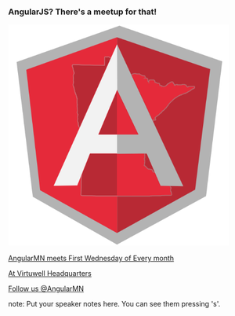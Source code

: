 ###  AngularJS? There's a meetup for that!

<img src="/img/angularmn-2.png" style="height: 450px;"/>

[AngularMN meets First Wednesday of Every month](https://www.meetup.com/AngularMN)

[At Virtuwell Headquarters](http://bit.ly/1sz3Qib)

[Follow us @AngularMN](https://www.twitter.com/AngularMN)

note:
    Put your speaker notes here.
    You can see them pressing 's'.
